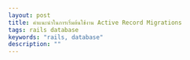 ```yaml
---
layout: post
title: คำแนะนำในการเริ่มต้นใช้งาน Active Record Migrations
tags: rails database
keywords: "rails, database"
description: ""
---
```


